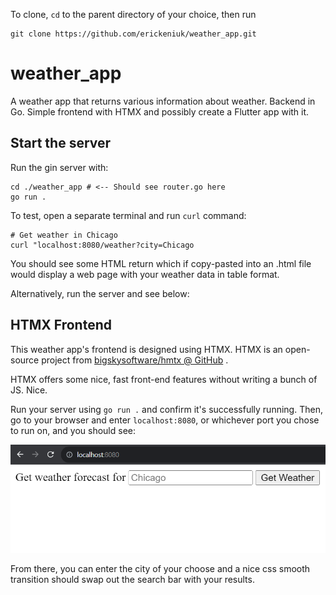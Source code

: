To clone, `cd` to the parent directory of your choice, then run

```
git clone https://github.com/erickeniuk/weather_app.git
```

# weather_app
A weather app that returns various information about weather. Backend in Go. Simple frontend with HTMX and possibly create a Flutter app with it.

## Start the server

Run the gin server with:

```
cd ./weather_app # <-- Should see router.go here
go run .
```

To test, open a separate terminal and run `curl` command:

```
# Get weather in Chicago
curl "localhost:8080/weather?city=Chicago
```

You should see some HTML return which if copy-pasted into an .html file would display a web page with your weather data in table format.

Alternatively, run the server and see below:

## HTMX Frontend
This weather app's frontend is designed using HTMX. HTMX is an open-source project from [bigskysoftware/hmtx @ GitHub](https://github.com/bigskysoftware/htmx) .

HTMX offers some nice, fast front-end features without writing a bunch of JS. Nice.

Run your server using `go run .` and confirm it's successfully running. Then, go to your browser and enter `localhost:8080`, or whichever port you chose to run on, and you should see:

![Basic Front End](./assets/basic_frontend_v1.png)

From there, you can enter the city of your choose and a nice css smooth transition should swap out the search bar with your results.